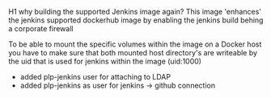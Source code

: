 H1 why building the supported Jenkins image again?
This image 'enhances' the jenkins supported dockerhub image by enabling the jenkins build
behing a corporate firewall

To be able to mount the specific volumes within the image on a Docker host you have to make sure that both
mounted host directory's are writeable by the uid that is used for jenkins within the image (uid:1000)

* added plp-jenkins user for attaching to LDAP
* added plp-jenkins as user for jenkins -> github connection
